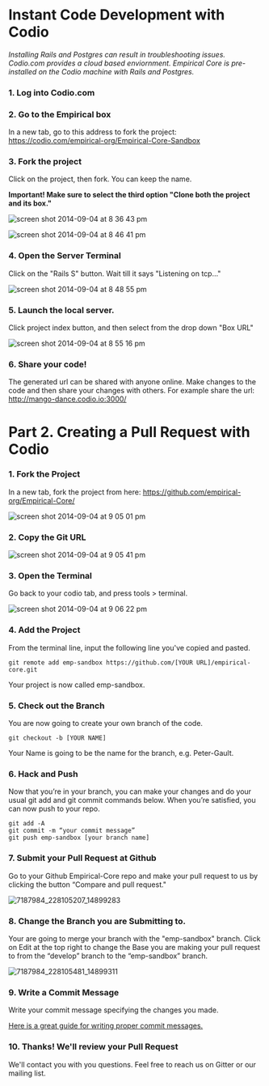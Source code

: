 # Instant Code Development with Codio

*Installing Rails and Postgres can result in troubleshooting issues. Codio.com provides a cloud based enviornment. Empirical Core is pre-installed on the Codio machine with Rails and Postgres.*

### 1. Log into Codio.com

### 2. Go to the Empirical box

In a new tab, go to this address to fork the project: https://codio.com/empirical-org/Empirical-Core-Sandbox

### 3. Fork the project

 Click on the project, then fork. You can keep the name. 

**Important! Make sure to select the third option "Clone both the project and its box."**

![screen shot 2014-09-04 at 8 36 43 pm](https://cloud.githubusercontent.com/assets/3667179/4159841/33ee7d22-34ab-11e4-94dd-964238810ba0.png)

![screen shot 2014-09-04 at 8 46 41 pm](https://cloud.githubusercontent.com/assets/3667179/4159868/e49285ce-34ab-11e4-8886-e1388ec2f524.png)

### 4. Open the Server Terminal

Click on the "Rails S" button. Wait till it says "Listening on tcp…"

![screen shot 2014-09-04 at 8 48 55 pm](https://cloud.githubusercontent.com/assets/3667179/4159873/f24dee10-34ab-11e4-8da1-b78423ef54c6.png)

### 5. Launch the local server.

Click project index button, and then select from the drop down "Box URL"

![screen shot 2014-09-04 at 8 55 16 pm](https://cloud.githubusercontent.com/assets/3667179/4159886/2e34aea0-34ac-11e4-8c27-8cf529ca833a.png)

### 6. Share your code!

The generated url can be shared with anyone online. Make changes to the code and then share your changes with others. For example share the url: http://mango-dance.codio.io:3000/

# Part 2. Creating a Pull Request with Codio

### 1. Fork the Project

In a new tab, fork the project from here: https://github.com/empirical-org/Empirical-Core/

![screen shot 2014-09-04 at 9 05 01 pm](https://cloud.githubusercontent.com/assets/3667179/4159941/9b10046a-34ad-11e4-9027-98e6e63ed163.png)

### 2. Copy the Git URL

![screen shot 2014-09-04 at 9 05 41 pm](https://cloud.githubusercontent.com/assets/3667179/4159965/e21864d8-34ad-11e4-826d-a3004a1e59c0.png)

### 3. Open the Terminal

Go back to your codio tab, and press tools > terminal.

![screen shot 2014-09-04 at 9 06 22 pm](https://cloud.githubusercontent.com/assets/3667179/4159974/1707a2b2-34ae-11e4-8b1b-c80e0debc366.png)

### 4. Add the Project

From the terminal line, input the following line you've copied and pasted. 
```
git remote add emp-sandbox https://github.com/[YOUR URL]/empirical-core.git   
```
Your project is now called emp-sandbox. 

### 5. Check out the Branch

You are now going to create your own branch of the code. 
```
git checkout -b [YOUR NAME]
```
Your Name is going to be the name for the branch, e.g. Peter-Gault. 

### 6. Hack and Push

Now that you’re in your branch, you can make your changes and do your usual git add and git commit commands below. When you’re satisfied, you can now push to your repo.
```
git add -A
git commit -m “your commit message”
git push emp-sandbox [your branch name]
```

### 7. Submit your Pull Request at Github

Go to your Github Empirical-Core repo and make your pull request to us by clicking the button “Compare and pull request."

![7187984_228105207_14899283](https://cloud.githubusercontent.com/assets/3667179/4160019/5b7defe0-34af-11e4-83d7-938e21f81de5.png)

### 8. Change the Branch you are Submitting to. 

Your are going to merge your branch with the "emp-sandbox" branch. Click on Edit at the top right to change the Base you are making your pull request to from the “develop” branch to the “emp-sandbox” branch. 

![7187984_228105481_14899311](https://cloud.githubusercontent.com/assets/3667179/4160038/0eae3cf0-34b0-11e4-8a57-35d8c41353c9.png)

### 9. Write a Commit Message

Write your commit message specifying the changes you made. 

[Here is a great guide for writing proper commit messages.](http://ablogaboutcode.com/2011/03/23/proper-git-commit-messages-and-an-elegant-git-history/)

### 10. Thanks! We'll review your Pull Request

We'll contact you with you questions. Feel free to reach us on Gitter or our mailing list. 
